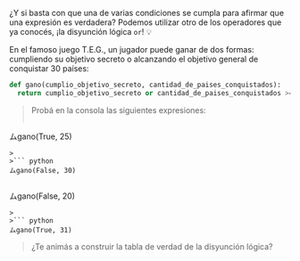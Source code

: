 ¿Y si basta con que una de varias condiciones se cumpla para afirmar que una expresión es verdadera? Podemos utilizar otro de los operadores que ya conocés, ¡la disyunción lógica `or`! :bulb:

En el famoso juego T.E.G., un jugador puede ganar de dos formas: cumpliendo su objetivo secreto o alcanzando el objetivo general de conquistar 30 países:

```python
def gano(cumplio_objetivo_secreto, cantidad_de_paises_conquistados):
  return cumplio_objetivo_secreto or cantidad_de_paises_conquistados >= 30

```

> Probá en la consola las siguientes expresiones:
>
>``` python
ムgano(True, 25)
```
>
>``` python
ムgano(False, 30)
``` 
>
>``` python
ムgano(False, 20)
``` 
>
>``` python
ムgano(True, 31)
```
> ¿Te animás a construir la tabla de verdad de la disyunción lógica?
